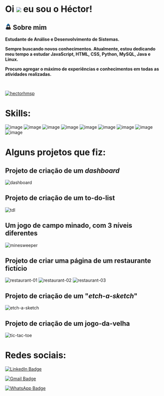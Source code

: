 <h1>Oi <picture><img src = "https://i.imgur.com/QC52zc6.gif" width = 30px></picture> eu sou o Héctor!</h1>

## <picture><img src = "https://github.com/0xAbdulKhalid/0xAbdulKhalid/raw/main/assets/mdImages/about_me.gif" width = 20px></picture> **Sobre mim**

<p align="left"> 
  <strong>Estudante de Análise e Desenvolvimento de Sistemas.

Sempre buscando novos conhecimentos. Atualmente, estou dedicando meu tempo a estudar JavaScript, HTML, CSS, Python, MySQL, Java e Linux.

Procuro agregar o máximo de experiências e conhecimentos em todas as atividades realizadas.</strong><br>
</p>
<br>

[![hectorhmsp](https://github-readme-stats.vercel.app/api/top-langs/?username=hectorhmsp&hide=html&layout=compact&theme=default)](https://github.com/anuraghazra/github-readme-stats)



# Skills:

![image](https://img.shields.io/badge/HTML5-E34F26?style=for-the-badge&logo=html5&logoColor=white)
![image](https://img.shields.io/badge/CSS3-1572B6?style=for-the-badge&logo=css3&logoColor=white)
![image](https://img.shields.io/badge/Bootstrap-563D7C?style=for-the-badge&logo=bootstrap&logoColor=white)
![image](https://img.shields.io/badge/JavaScript-F7DF1E?style=for-the-badge&logo=javascript&logoColor=black)
![image](https://img.shields.io/badge/TypeScript-007ACC?style=for-the-badge&logo=typescript&logoColor=white)
![image](https://img.shields.io/badge/React-20232A?style=for-the-badge&logo=react&logoColor=61DAFB)
![image](https://img.shields.io/badge/Python-3776AB?style=for-the-badge&logo=python&logoColor=white)
![image](https://img.shields.io/badge/Java-ED8B00?style=for-the-badge&logo=java&logoColor=white)
![image](https://img.shields.io/badge/MySQL-00000F?style=for-the-badge&logo=mysql&logoColor=white)



# Alguns projetos que fiz:

## Projeto de criação de um _dashboard_
![dashboard](https://github.com/hectorhmsp/OdinProject/assets/132489902/980590cc-43da-40ec-9107-e632e4d1f3fb)

## Projeto de criação de um to-do-list 
![tdl](https://github.com/hectorhmsp/OdinProject/assets/132489902/139d0bfd-0dfa-4c18-9882-edb5c6ba0b10)

## Um jogo de campo minado, com 3 níveis diferentes 
![minesweeper](https://github.com/hectorhmsp/OdinProject/assets/132489902/d15ad083-1215-4585-a816-d810f0342104)

## Projeto de criar uma página de um restaurante fictício
![restaurant-01](https://github.com/hectorhmsp/OdinProject/assets/132489902/bded9bb4-a0e4-44f7-ab06-31d88821b588)
![restaurant-02](https://github.com/hectorhmsp/OdinProject/assets/132489902/f35a199d-a036-4eab-a0cb-feb2d95ee612)
![restaurant-03](https://github.com/hectorhmsp/OdinProject/assets/132489902/407755fc-0097-4f76-8f01-f73fa6ab6023)

## Projeto de criação de um "_etch-a-sketch_" 
![etch-a-sketch](https://github.com/hectorhmsp/OdinProject/assets/132489902/9db3904c-5a68-4ffa-b5d1-47c1ae3b6b8b)

## Projeto de criação de um jogo-da-velha
![tic-tac-toe](https://github.com/hectorhmsp/OdinProject/assets/132489902/163fdb1b-bcf3-4882-a344-a6401ea76236)



# Redes sociais:

[![LinkedIn Badge](https://img.shields.io/badge/LinkedIn-0077B5?style=for-the-badge&logo=linkedin&logoColor=white&link=https://www.linkedin.com/in/hector-peres/)](https://www.linkedin.com/in/hector-peres/)

[![Gmail Badge](https://img.shields.io/badge/GMAIL-D14836?style=for-the-badge&logo=gmail&logoColor=white&link=mailto:hectorhmsp0310@gmail.com)](mailto:hectorhmsp0310@gmail.com)

[![WhatsApp Badge](https://img.shields.io/badge/whatsapp-25D366?style=for-the-badge&logo=whatsapp&logoColor=white)](https://wa.me/5551984285840?text=Ol%C3%A1,%20H%C3%A9ctor!)

<!---
hectorhmsp/hectorhmsp is a ✨ special ✨ repository because its `README.md` (this file) appears on your GitHub profile.
You can click the Preview link to take a look at your changes.
--->
